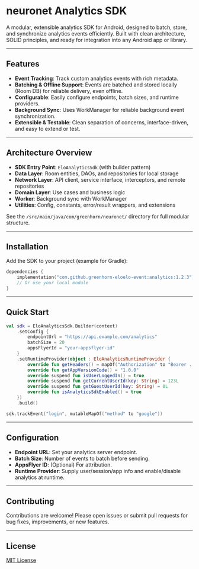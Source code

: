 # neuronet Analytics SDK

A modular, extensible analytics SDK for Android, designed to batch, store, and synchronize analytics events efficiently. Built with clean architecture, SOLID principles, and ready for integration into any Android app or library.

---

## Features
- **Event Tracking**: Track custom analytics events with rich metadata.
- **Batching & Offline Support**: Events are batched and stored locally (Room DB) for reliable delivery, even offline.
- **Configurable**: Easily configure endpoints, batch sizes, and runtime providers.
- **Background Sync**: Uses WorkManager for reliable background event synchronization.
- **Extensible & Testable**: Clean separation of concerns, interface-driven, and easy to extend or test.

---

## Architecture Overview

- **SDK Entry Point**: `EloAnalyticsSdk` (with builder pattern)
- **Data Layer**: Room entities, DAOs, and repositories for local storage
- **Network Layer**: API client, service interface, interceptors, and remote repositories
- **Domain Layer**: Use cases and business logic
- **Worker**: Background sync with WorkManager
- **Utilities**: Config, constants, error/result wrappers, and extensions

See the `/src/main/java/com/greenhorn/neuronet/` directory for full modular structure.

---

## Installation

Add the SDK to your project (example for Gradle):

```kotlin
dependencies {
    implementation("com.github.greenhorn-eloelo-event:analytics:1.2.3")
    // Or use your local module
}
```

---

## Quick Start

```kotlin
val sdk = EloAnalyticsSdk.Builder(context)
    .setConfig {
        endpointUrl = "https://api.example.com/analytics"
        batchSize = 20
        appsFlyerId = "your-appsflyer-id"
    }
    .setRuntimeProvider(object : EloAnalyticsRuntimeProvider {
        override fun getHeaders() = mapOf("Authorization" to "Bearer ...")
        override fun getAppVersionCode() = "1.0.0"
        override suspend fun isUserLoggedIn() = true
        override suspend fun getCurrentUserId(key: String) = 123L
        override suspend fun getGuestUserId(key: String) = 0L
        override fun isAnalyticsSdkEnabled() = true
    })
    .build()

sdk.trackEvent("login", mutableMapOf("method" to "google"))
```

---

## Configuration

- **Endpoint URL**: Set your analytics server endpoint.
- **Batch Size**: Number of events to batch before sending.
- **AppsFlyer ID**: (Optional) For attribution.
- **Runtime Provider**: Supply user/session/app info and enable/disable analytics at runtime.

---

## Contributing

Contributions are welcome! Please open issues or submit pull requests for bug fixes, improvements, or new features.

---

## License

[MIT License](LICENSE) 
